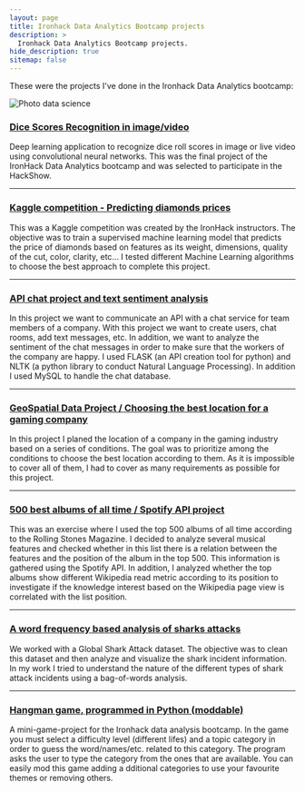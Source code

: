```yaml
---
layout: page
title: Ironhack Data Analytics Bootcamp projects
description: >
  Ironhack Data Analytics Bootcamp projects.
hide_description: true
sitemap: false
---
```


These were the projects I've done in the Ironhack Data Analytics bootcamp:

![Photo data science](../../assets/img/intro/collage_ds.jpg)

### [Dice Scores Recognition in image/video](https://github.com/ordovas/dice-scores-recognition)
Deep learning application to recognize dice roll scores in image or live video using convolutional neural networks. This was the final project of the IronHack Data Analytics bootcamp and was selected to participate in the HackShow.

---

### [Kaggle competition - Predicting diamonds prices](https://github.com/ordovas/kaggle-diamonds)
This was a Kaggle competition was created by the IronHack instructors. The objective was to train a supervised machine learning model that predicts the price of diamonds based on features as its weight, dimensions, quality of the cut, color, clarity, etc... I tested different Machine Learning algorithms to choose the best approach to complete this project.

---

### [API chat project and text sentiment analysis](https://github.com/ordovas/chat-api.git)
In this  project we want to communicate an API with a chat service for team members of a company. With this project we want to create users, chat rooms, add text messages, etc. In addition, we want to analyze the sentiment of the chat messages in order to make sure that the workers of the company are happy. I used FLASK (an API creation tool for python) and NLTK (a python library to conduct Natural Language Processing). In addition I used MySQL to handle the chat database.

---

### [GeoSpatial Data Project / Choosing the best location for a gaming company](https://github.com/ordovas/geospatial-data-project)
In this  project I planed the location of a company in the gaming industry based on a series of conditions. The goal was to prioritize among the conditions to choose the best location according to them. As it is impossible to cover all of them, I had to cover as many requirements as possible for this project.

---

### [500 best albums of all time / Spotify API project](https://github.com/ordovas/pipelines-project)
This was an exercise where I used the top 500 albums of all time according to the Rolling Stones Magazine. I decided to analyze several musical features and checked whether in this list there is a relation between the features and the position of the album in the top 500. This information is gathered using the Spotify API. In addition, I analyzed whether the top albums show different Wikipedia read metric according to its position to investigate if the knowledge interest based on the Wikipedia page view is correlated with the list position.

---

### [A word frequency based analysis of sharks attacks](https://github.com/ordovas/pandas-project)
We worked with a Global Shark Attack dataset. The objective was to clean this dataset and then analyze and visualize the shark incident information. In my work I tried to understand the nature of the different types of shark attack incidents using a bag-of-words analysis.

---

### [Hangman game, programmed in Python (moddable)](https://github.com/ordovas/mini-project)
A mini-game-project for the Ironhack data analysis bootcamp. In the game you must select a difficulty level (different lifes) and a topic category in order to guess the word/names/etc. related to this category. The program asks the user to type the category from the ones that are available. You can easily mod this game adding a dditional categories to use your favourite themes or removing others.